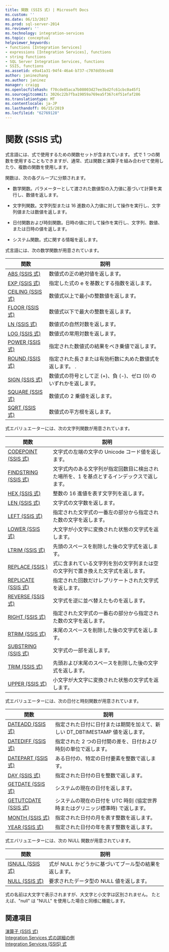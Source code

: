 ```yaml
---
title: 関数 (SSIS 式) | Microsoft Docs
ms.custom: ''
ms.date: 06/13/2017
ms.prod: sql-server-2014
ms.reviewer: ''
ms.technology: integration-services
ms.topic: conceptual
helpviewer_keywords:
- functions [Integration Services]
- expressions [Integration Services], functions
- string functions
- SQL Server Integration Services, functions
- SSIS, functions
ms.assetid: e9a41a31-94f4-46a4-b737-c707dd59ce48
author: janinezhang
ms.author: janinez
manager: craigg
ms.openlocfilehash: f70cde85aca7b08003d27ee3bd2fc61cbc0a45f1
ms.sourcegitcommit: 3026c22b7fba19059a769ea5f367c4f51efaf286
ms.translationtype: MT
ms.contentlocale: ja-JP
ms.lasthandoff: 06/15/2019
ms.locfileid: "62769128"
---
```

# <a name="functions-ssis-expression"></a>関数 (SSIS 式)
  式言語には、式で使用するための関数セットが含まれています。 式で 1 つの関数を使用することもできますが、通常、式は関数と演算子を組み合わせて使用したり、複数の関数を使用します。  
  
 関数は、次の各グループに分類されます。  
  
-   数学関数。パラメーターとして渡された数値型の入力値に基づいて計算を実行し、数値を返します。  
  
-   文字列関数。文字列型または 16 進数の入力値に対して操作を実行し、文字列値または数値を返します。  
  
-   日付関数および時刻関数。日時の値に対して操作を実行し、文字列、数値、または日時の値を返します。  
  
-   システム関数。式に関する情報を返します。  
  
 式言語には、次の数学関数が用意されています。  
  
|関数|説明|  
|--------------|-----------------|  
|[ABS &#40;SSIS 式&#41;](abs-ssis-expression.md)|数値式の正の絶対値を返します。|  
|[EXP &#40;SSIS 式&#41;](exp-ssis-expression.md)|指定した式の e を基数とする指数を返します。|  
|[CEILING &#40;SSIS 式&#41;](ceiling-ssis-expression.md)|数値式以上で最小の整数値を返します。|  
|[FLOOR &#40;SSIS 式&#41;](floor-ssis-expression.md)|数値式以下で最大の整数を返します。|  
|[LN &#40;SSIS 式&#41;](ln-ssis-expression.md)|数値式の自然対数を返します。|  
|[LOG &#40;SSIS 式&#41;](log-ssis-expression.md)|数値式の常用対数を返します。|  
|[POWER &#40;SSIS 式&#41;](power-ssis-expression.md)|指定された数値式の結果をべき乗値で返します。|  
|[ROUND &#40;SSIS 式&#41;](round-ssis-expression.md)|指定された長さまたは有効桁数に丸めた数値式を返します。 .|  
|[SIGN &#40;SSIS 式&#41;](sign-ssis-expression.md)|数値式の符号として正 (+)、負 (-)、ゼロ (0) のいずれかを返します。|  
|[SQUARE &#40;SSIS 式&#41;](square-ssis-expression.md)|数値式の 2 乗値を返します。|  
|[SQRT &#40;SSIS 式&#41;](sqrt-ssis-expression.md)|数値式の平方根を返します。|  
  
 式エバリュエーターには、次の文字列関数が用意されています。  
  
|関数|説明|  
|--------------|-----------------|  
|[CODEPOINT &#40;SSIS 式&#41;](codepoint-ssis-expression.md)|文字式の左端の文字の Unicode コード値を返します。|  
|[FINDSTRING &#40;SSIS 式&#41;](findstring-ssis-expression.md)|文字式内のある文字列が指定回数目に検出された場所を、1 を基点とするインデックスで返します。|  
|[HEX &#40;SSIS 式&#41;](hex-ssis-expression.md)|整数の 16 進値を表す文字列を返します。|  
|[LEN &#40;SSIS 式&#41;](len-ssis-expression.md)|文字式の文字数を返します。|  
|[LEFT &#40;SSIS 式&#41;](left-ssis-expression.md)|指定された文字式の一番左の部分から指定された数の文字を返します。|  
|[LOWER &#40;SSIS 式&#41;](lower-ssis-expression.md)|大文字が小文字に変換された状態の文字式を返します。|  
|[LTRIM &#40;SSIS 式&#41;](trim-ssis-expression.md)|先頭のスペースを削除した後の文字式を返します。|  
|[REPLACE &#40;SSIS &#41;](replace-ssis-expression.md)|式に含まれている文字列を別の文字列または空の文字列で置き換えた文字式を返します。|  
|[REPLICATE &#40;SSIS 式&#41;](replicate-ssis-expression.md)|指定された回数だけレプリケートされた文字式を返します。|  
|[REVERSE &#40;SSIS 式&#41;](reverse-ssis-expression.md)|文字式を逆に並べ替えたものを返します。|  
|[RIGHT &#40;SSIS 式&#41;](right-ssis-expression.md)|指定された文字式の一番右の部分から指定された数の文字を返します。|  
|[RTRIM &#40;SSIS 式&#41;](rtrim-ssis-expression.md)|末尾のスペースを削除した後の文字式を返します。|  
|[SUBSTRING &#40;SSIS 式&#41;](substring-ssis-expression.md)|文字式の一部を返します。|  
|[TRIM &#40;SSIS 式&#41;](trim-ssis-expression.md)|先頭および末尾のスペースを削除した後の文字式を返します。|  
|[UPPER &#40;SSIS 式&#41;](upper-ssis-expression.md)|小文字が大文字に変換された状態の文字式を返します。|  
  
 式エバリュエーターには、次の日付と時刻関数が用意されています。  
  
|関数|説明|  
|--------------|-----------------|  
|[DATEADD &#40;SSIS 式&#41;](dateadd-ssis-expression.md)|指定された日付に日付または期間を加えて、新しい DT_DBTIMESTAMP 値を返します。|  
|[DATEDIFF &#40;SSIS 式&#41;](datediff-ssis-expression.md)|指定された 2 つの日付間の差を、日付および時刻の単位で返します。|  
|[DATEPART &#40;SSIS 式&#41;](datepart-ssis-expression.md)|ある日付の、特定の日付要素を整数で返します。|  
|[DAY &#40;SSIS 式&#41;](day-ssis-expression.md)|指定された日付の日を整数で返します。|  
|[GETDATE &#40;SSIS 式&#41;](getdate-ssis-expression.md)|システムの現在の日付を返します。|  
|[GETUTCDATE &#40;SSIS 式&#41;](getutcdate-ssis-expression.md)|システムの現在の日付を UTC 時刻 (協定世界時またはグリニッジ標準時) で返します。|  
|[MONTH &#40;SSIS 式&#41;](month-ssis-expression.md)|指定された日付の月を表す整数を返します。|  
|[YEAR &#40;SSIS 式&#41;](year-ssis-expression.md)|指定された日付の年を表す整数を返します。|  
  
 式エバリュエーターには、次の NULL 関数が用意されています。  
  
|関数|説明|  
|--------------|-----------------|  
|[ISNULL &#40;SSIS 式&#41;](null-ssis-expression.md)|式が NULL かどうかに基づいてブール型の結果を返します。|  
|[NULL &#40;SSIS 式&#41;](null-ssis-expression.md)|要求されたデータ型の NULL 値を返します。|  
  
 式の名前は大文字で表示されますが、大文字と小文字は区別されません。 たとえば、"null" は "NULL" を使用した場合と同様に機能します。  
  
## <a name="see-also"></a>関連項目  
 [演算子 &#40;SSIS 式&#41;](operators-ssis-expression.md)   
 [Integration Services 式の詳細の例](examples-of-advanced-integration-services-expressions.md)   
 [Integration Services &#40;SSIS&#41; 式](integration-services-ssis-expressions.md)  
  
  
